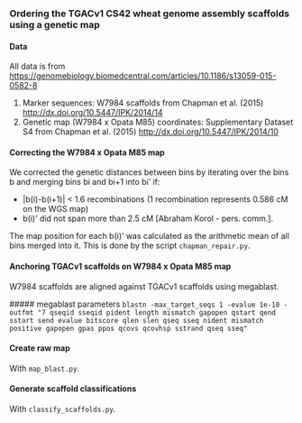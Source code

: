 ### Ordering the TGACv1 CS42 wheat genome assembly scaffolds using a genetic map

#### Data
All data is from https://genomebiology.biomedcentral.com/articles/10.1186/s13059-015-0582-8

1. Marker sequences: W7984 scaffolds from Chapman et al. (2015) http://dx.doi.org/10.5447/IPK/2014/14
2. Genetic map (W7984 x Opata M85) coordinates: Supplementary Dataset S4 from Chapman et al. (2015) http://dx.doi.org/10.5447/IPK/2014/10

#### Correcting the W7984 x Opata M85 map
We corrected the genetic distances between bins by iterating over the bins b and merging bins bi and bi+1 into bi’ if:
- |b(i)-b(i+1)| < 1.6 recombinations (1 recombination represents 0.586 cM on the WGS map)
- b(i)’ did not span more than 2.5 cM [Abraham Korol - pers. comm.].

The map position for each b(i)’ was calculated as the arithmetic mean of all bins merged into it. This is done by the script `chapman_repair.py`.

#### Anchoring TGACv1 scaffolds on W7984 x Opata M85 map
W7984 scaffolds are aligned against TGACv1 scaffolds using megablast.

##### megablast parameters
`blastn -max_target_seqs 1 -evalue 1e-10 -outfmt "7 qseqid sseqid pident length mismatch gapopen qstart qend sstart send evalue bitscore qlen slen qseq sseq nident mismatch positive gapopen gpas ppos qcovs qcovhsp sstrand qseq sseq"`

#### Create raw map
With `map_blast.py`.

#### Generate scaffold classifications
With `classify_scaffolds.py`.
